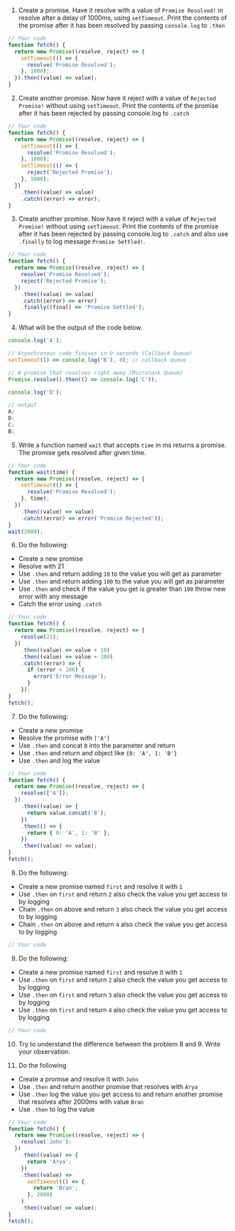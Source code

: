 1. Create a promise. Have it resolve with a value of `Promise Resolved!` in resolve after a delay of 1000ms, using `setTimeout`. Print the contents of the promise after it has been resolved by passing `console.log` to `.then`

```js
// Your code
function fetch() {
  return new Promise((resolve, reject) => {
    setTimeout(() => {
      resolve('Promise Resolved');
    }, 1000);
  }).then((value) => value);
}
```

2. Create another promise. Now have it reject with a value of `Rejected Promise!` without using `setTimeout`. Print the contents of the promise after it has been rejected by passing console.log to `.catch`

```js
// Your code
function fetch() {
  return new Promise((resolve, reject) => {
    setTimeout(() => {
      resolve('Promise Resolved');
    }, 1000);
    setTimeout(() => {
      reject('Rejected Promise');
    }, 1000);
  })
    .then((value) => value)
    .catch((error) => error);
}
```

3. Create another promise. Now have it reject with a value of `Rejected Promise!` without using `setTimeout`. Print the contents of the promise after it has been rejected by passing console.log to `.catch` and also use `.finally` to log message `Promise Settled!`.

```js
// Your code
function fetch() {
  return new Promise((resolve, reject) => {
    resolve('Promise Resolved');
    reject('Rejected Promise');
  })
    .then((value) => value)
    .catch((error) => error)
    .finally((final) => 'Promise Settled');
}
```

4. What will be the output of the code below.

```js
console.log('A');

// Asynchronous code finises in 0 seconds (Callback Queue)
setTimeout(() => console.log('B'), 0); // callback queue

// A promise that resolves right away (Microtask Queue)
Promise.resolve().then(() => console.log('C'));

console.log('D');

// output
A;
D;
C;
B;
```

5. Write a function named `wait` that accepts `time` in ms returns a promise. The promise gets resolved after given time.

```js
// Your code
function wait(time) {
  return new Promise((resolve, reject) => {
    setTimeout(() => {
      resolve('Promise Resolved');
    }, time);
  })
    .then((value) => value)
    .catch((error) => error('Promise Rejected'));
}
wait(2000);
```

6. Do the following:

- Create a new promise
- Resolve with 21
- Use `.then` and return adding `10` to the value you will get as parameter
- Use `.then` and return adding `100` to the value you will get as parameter
- Use `.then` and check if the value you get is greater than `100` throw new error with any message
- Catch the error using `.catch`

```js
// Your code
function fetch() {
  return new Promise((resolve, reject) => {
    resolve(21);
  })
    .then((value) => value + 10)
    .then((value) => value + 100)
    .catch((error) => {
      if (error > 100) {
        error('Error Message');
      }
    });
}
fetch();
```

7. Do the following:

- Create a new promise
- Resolve the promise with `['A']`
- Use `.then` and concat `B` into the parameter and return
- Use `.then` and return and object like `{0: 'A', 1: 'B'}`
- Use `.then` and log the value

```js
// Your code
function fetch() {
  return new Promise((resolve, reject) => {
    resolve(['A']);
  })
    .then((value) => {
      return value.concat('B');
    })
    .then(() => {
      return { 0: 'A', 1: 'B' };
    })
    .then((value) => value);
}
fetch();
```

8. Do the following:

- Create a new promise named `first` and resolve it with `1`
- Use `.then` on `first` and return `2` also check the value you get access to by logging
- Chain `.then` on above and return `3` also check the value you get access to by logging
- Chain `.then` on above and return `4` also check the value you get access to by logging

```js
// Your code
```

9. Do the following:

- Create a new promise named `first` and resolve it with `1`
- Use `.then` on `first` and return `2` also check the value you get access to by logging
- Use `.then` on `first` and return `3` also check the value you get access to by logging
- Use `.then` on `first` and return `4` also check the value you get access to by logging

```js
// Your code
```

10. Try to understand the difference between the problem 8 and 9. Write your observation.

11. Do the following

- Create a promise and resolve it with `John`
- Use `.then` and return another promise that resolves with `Arya`
- Use `.then` log the value you get access to and return another promise that resolves after 2000ms with value `Bran`
- Use `.then` to log the value

```js
// Your code
function fetch() {
  return new Promise((resolve, reject) => {
    resolve('John');
  })
    .then((value) => {
      return 'Arya';
    })
    .then((value) =>
      setTimeout(() => {
        return 'Bran';
      }, 2000)
    )
    .then((value) => value);
}
fetch();
```
